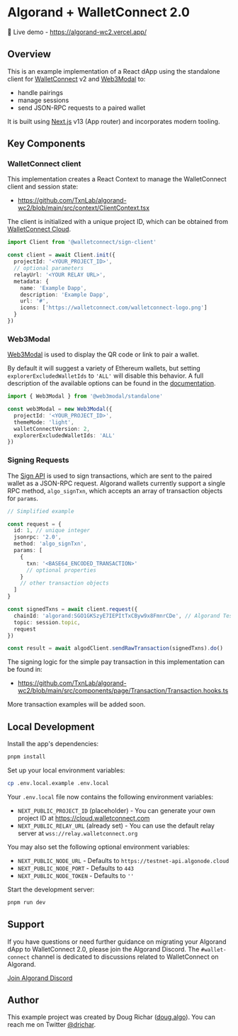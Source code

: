 # Algorand + WalletConnect 2.0

🔗 Live demo - https://algorand-wc2.vercel.app/

## Overview

This is an example implementation of a React dApp using the standalone client for [WalletConnect](https://docs.walletconnect.com/2.0) v2 and [Web3Modal](https://web3modal.com/) to:

- handle pairings
- manage sessions
- send JSON-RPC requests to a paired wallet

It is built using [Next.js](https://nextjs.org/) v13 (App router) and incorporates modern tooling.

<!-- 1. Connect a wallet with a QR code using the new [Web3Modal](https://web3modal.com/) library
2. Sign transactions using the [Sign API](https://docs.walletconnect.com/2.0/web/sign/dapp-usage) -->

## Key Components

### WalletConnect client

This implementation creates a React Context to manage the WalletConnect client and session state:

- https://github.com/TxnLab/algorand-wc2/blob/main/src/context/ClientContext.tsx

The client is initialized with a unique project ID, which can be obtained from [WalletConnect Cloud](https://cloud.walletconnect.com/).

```ts
import Client from '@walletconnect/sign-client'

const client = await Client.init({
  projectId: '<YOUR_PROJECT_ID>',
  // optional parameters
  relayUrl: '<YOUR RELAY URL>',
  metadata: {
    name: 'Example Dapp',
    description: 'Example Dapp',
    url: '#',
    icons: ['https://walletconnect.com/walletconnect-logo.png']
  }
})
```

### Web3Modal

[Web3Modal](https://web3modal.com/) is used to display the QR code or link to pair a wallet.

By default it will suggest a variety of Ethereum wallets, but setting `explorerExcludedWalletIds` to `'ALL'` will disable this behavior. A full description of the available options can be found in the [documentation](https://docs.walletconnect.com/2.0/web/web3modal/react/sign-api/options).

```ts
import { Web3Modal } from '@web3modal/standalone'

const web3Modal = new Web3Modal({
  projectId: '<YOUR_PROJECT_ID>',
  themeMode: 'light',
  walletConnectVersion: 2,
  explorerExcludedWalletIds: 'ALL'
})
```

### Signing Requests

The [Sign API](https://docs.walletconnect.com/2.0/web/sign/dapp-usage) is used to sign transactions, which are sent to the paired wallet as a JSON-RPC request. Algorand wallets currently support a single RPC method, `algo_signTxn`, which accepts an array of transaction objects for `params`.

```ts
// Simplified example

const request = {
  id: 1, // unique integer
  jsonrpc: '2.0',
  method: 'algo_signTxn',
  params: [
    {
      txn: '<BASE64_ENCODED_TRANSACTION>'
      // optional properties
    }
    // other transaction objects
  ]
}

const signedTxns = await client.request({
  chainId: 'algorand:SGO1GKSzyE7IEPItTxCByw9x8FmnrCDe', // Algorand Testnet
  topic: session.topic,
  request
})

const result = await algodClient.sendRawTransaction(signedTxns).do()
```

The signing logic for the simple pay transaction in this implementation can be found in:

- https://github.com/TxnLab/algorand-wc2/blob/main/src/components/page/Transaction/Transaction.hooks.ts

More transaction examples will be added soon.

## Local Development

Install the app's dependencies:

```bash
pnpm install
```

Set up your local environment variables:

```bash
cp .env.local.example .env.local
```

Your `.env.local` file now contains the following environment variables:

- `NEXT_PUBLIC_PROJECT_ID` (placeholder) - You can generate your own project ID at https://cloud.walletconnect.com
- `NEXT_PUBLIC_RELAY_URL` (already set) - You can use the default relay server at `wss://relay.walletconnect.org`

You may also set the following optional environment variables:

- `NEXT_PUBLIC_NODE_URL` - Defaults to `https://testnet-api.algonode.cloud`
- `NEXT_PUBLIC_NODE_PORT` - Defaults to `443`
- `NEXT_PUBLIC_NODE_TOKEN` - Defaults to `''`

Start the development server:

```bash
pnpm run dev
```

## Support

If you have questions or need further guidance on migrating your Algorand dApp to WalletConnect 2.0, please join the Algorand Discord. The `#wallet-connect` channel is dedicated to discussions related to WalletConnect on Algorand.

[Join Algorand Discord](https://discord.com/invite/algorand)

## Author

This example project was created by Doug Richar ([doug.algo](https://doug.algo.xyz)). You can reach me on Twitter [@drichar](https://twitter.com/drichar).
